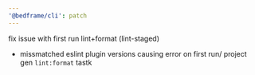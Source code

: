 ```yaml
---
'@bedframe/cli': patch
---
```


fix issue with first run lint+format (lint-staged)

- missmatched eslint plugin versions causing error on first run/ project gen `lint:format` tastk

